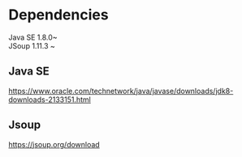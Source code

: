 # Dependencies
Java SE 1.8.0~ <br>
JSoup 1.11.3 ~


## Java SE
https://www.oracle.com/technetwork/java/javase/downloads/jdk8-downloads-2133151.html

## Jsoup
https://jsoup.org/download
